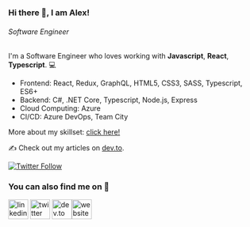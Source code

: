 ### Hi there 👋, I am Alex!
###### *Software Engineer*

I'm a Software Engineer who loves working with **Javascript**, **React**, **Typescript**. 💻 

* Frontend: React, Redux, GraphQL, HTML5, CSS3, SASS, Typescript, ES6+ 
* Backend: C#, .NET Core, Typescript, Node.js, Express 
* Cloud Computing: Azure
* CI/CD: Azure DevOps, Team City 

More about my skillset: [click here!](https://alexandrudanpop.dev/skills)

✍️ Check out my articles on [dev.to](https://dev.to/alexandrudanpop/).

[![Twitter Follow](https://img.shields.io/twitter/follow/alexandrudanpop?label=Follow)](https://twitter.com/alexandrudanpop)

### You can also find me on 💬
[<img src='https://cdn.jsdelivr.net/npm/simple-icons@3.0.1/icons/linkedin.svg' alt='linkedin' height='40'>](https://www.linkedin.com/in/alexandrudanpop/) [<img src='https://cdn.jsdelivr.net/npm/simple-icons@3.0.1/icons/twitter.svg' alt='twitter' height='40'>](https://twitter.com/@alexandrudanpop)  [<img src='https://cdn.jsdelivr.net/npm/simple-icons@3.0.1/icons/dev-dot-to.svg' alt='dev.to' height='40'>](https://dev.to/alexandrudanpop/)[<img src='https://cdn.jsdelivr.net/npm/simple-icons@3.0.1/icons/icloud.svg' alt='website' height='40'>](https://alexandrudanpop.dev)  

